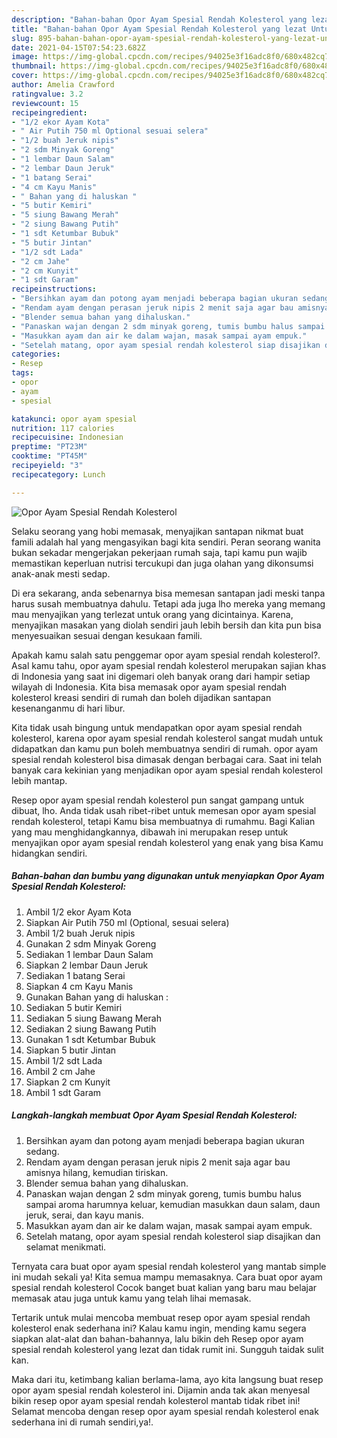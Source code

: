 ```yaml
---
description: "Bahan-bahan Opor Ayam Spesial Rendah Kolesterol yang lezat Untuk Jualan"
title: "Bahan-bahan Opor Ayam Spesial Rendah Kolesterol yang lezat Untuk Jualan"
slug: 895-bahan-bahan-opor-ayam-spesial-rendah-kolesterol-yang-lezat-untuk-jualan
date: 2021-04-15T07:54:23.682Z
image: https://img-global.cpcdn.com/recipes/94025e3f16adc8f0/680x482cq70/opor-ayam-spesial-rendah-kolesterol-foto-resep-utama.jpg
thumbnail: https://img-global.cpcdn.com/recipes/94025e3f16adc8f0/680x482cq70/opor-ayam-spesial-rendah-kolesterol-foto-resep-utama.jpg
cover: https://img-global.cpcdn.com/recipes/94025e3f16adc8f0/680x482cq70/opor-ayam-spesial-rendah-kolesterol-foto-resep-utama.jpg
author: Amelia Crawford
ratingvalue: 3.2
reviewcount: 15
recipeingredient:
- "1/2 ekor Ayam Kota"
- " Air Putih 750 ml Optional sesuai selera"
- "1/2 buah Jeruk nipis"
- "2 sdm Minyak Goreng"
- "1 lembar Daun Salam"
- "2 lembar Daun Jeruk"
- "1 batang Serai"
- "4 cm Kayu Manis"
- " Bahan yang di haluskan "
- "5 butir Kemiri"
- "5 siung Bawang Merah"
- "2 siung Bawang Putih"
- "1 sdt Ketumbar Bubuk"
- "5 butir Jintan"
- "1/2 sdt Lada"
- "2 cm Jahe"
- "2 cm Kunyit"
- "1 sdt Garam"
recipeinstructions:
- "Bersihkan ayam dan potong ayam menjadi beberapa bagian ukuran sedang."
- "Rendam ayam dengan perasan jeruk nipis 2 menit saja agar bau amisnya hilang, kemudian tiriskan."
- "Blender semua bahan yang dihaluskan."
- "Panaskan wajan dengan 2 sdm minyak goreng, tumis bumbu halus sampai aroma harumnya keluar, kemudian masukkan daun salam, daun jeruk, serai, dan kayu manis."
- "Masukkan ayam dan air ke dalam wajan, masak sampai ayam empuk."
- "Setelah matang, opor ayam spesial rendah kolesterol siap disajikan dan selamat menikmati."
categories:
- Resep
tags:
- opor
- ayam
- spesial

katakunci: opor ayam spesial 
nutrition: 117 calories
recipecuisine: Indonesian
preptime: "PT23M"
cooktime: "PT45M"
recipeyield: "3"
recipecategory: Lunch

---
```



![Opor Ayam Spesial Rendah Kolesterol](https://img-global.cpcdn.com/recipes/94025e3f16adc8f0/680x482cq70/opor-ayam-spesial-rendah-kolesterol-foto-resep-utama.jpg)

Selaku seorang yang hobi memasak, menyajikan santapan nikmat buat famili adalah hal yang mengasyikan bagi kita sendiri. Peran seorang  wanita bukan sekadar mengerjakan pekerjaan rumah saja, tapi kamu pun wajib memastikan keperluan nutrisi tercukupi dan juga olahan yang dikonsumsi anak-anak mesti sedap.

Di era  sekarang, anda sebenarnya bisa memesan santapan jadi meski tanpa harus susah membuatnya dahulu. Tetapi ada juga lho mereka yang memang mau menyajikan yang terlezat untuk orang yang dicintainya. Karena, menyajikan masakan yang diolah sendiri jauh lebih bersih dan kita pun bisa menyesuaikan sesuai dengan kesukaan famili. 



Apakah kamu salah satu penggemar opor ayam spesial rendah kolesterol?. Asal kamu tahu, opor ayam spesial rendah kolesterol merupakan sajian khas di Indonesia yang saat ini digemari oleh banyak orang dari hampir setiap wilayah di Indonesia. Kita bisa memasak opor ayam spesial rendah kolesterol kreasi sendiri di rumah dan boleh dijadikan santapan kesenanganmu di hari libur.

Kita tidak usah bingung untuk mendapatkan opor ayam spesial rendah kolesterol, karena opor ayam spesial rendah kolesterol sangat mudah untuk didapatkan dan kamu pun boleh membuatnya sendiri di rumah. opor ayam spesial rendah kolesterol bisa dimasak dengan berbagai cara. Saat ini telah banyak cara kekinian yang menjadikan opor ayam spesial rendah kolesterol lebih mantap.

Resep opor ayam spesial rendah kolesterol pun sangat gampang untuk dibuat, lho. Anda tidak usah ribet-ribet untuk memesan opor ayam spesial rendah kolesterol, tetapi Kamu bisa membuatnya di rumahmu. Bagi Kalian yang mau menghidangkannya, dibawah ini merupakan resep untuk menyajikan opor ayam spesial rendah kolesterol yang enak yang bisa Kamu hidangkan sendiri.

<!--inarticleads1-->

##### Bahan-bahan dan bumbu yang digunakan untuk menyiapkan Opor Ayam Spesial Rendah Kolesterol:

1. Ambil 1/2 ekor Ayam Kota
1. Siapkan  Air Putih 750 ml (Optional, sesuai selera)
1. Ambil 1/2 buah Jeruk nipis
1. Gunakan 2 sdm Minyak Goreng
1. Sediakan 1 lembar Daun Salam
1. Siapkan 2 lembar Daun Jeruk
1. Sediakan 1 batang Serai
1. Siapkan 4 cm Kayu Manis
1. Gunakan  Bahan yang di haluskan :
1. Sediakan 5 butir Kemiri
1. Sediakan 5 siung Bawang Merah
1. Sediakan 2 siung Bawang Putih
1. Gunakan 1 sdt Ketumbar Bubuk
1. Siapkan 5 butir Jintan
1. Ambil 1/2 sdt Lada
1. Ambil 2 cm Jahe
1. Siapkan 2 cm Kunyit
1. Ambil 1 sdt Garam




<!--inarticleads2-->

##### Langkah-langkah membuat Opor Ayam Spesial Rendah Kolesterol:

1. Bersihkan ayam dan potong ayam menjadi beberapa bagian ukuran sedang.
1. Rendam ayam dengan perasan jeruk nipis 2 menit saja agar bau amisnya hilang, kemudian tiriskan.
1. Blender semua bahan yang dihaluskan.
1. Panaskan wajan dengan 2 sdm minyak goreng, tumis bumbu halus sampai aroma harumnya keluar, kemudian masukkan daun salam, daun jeruk, serai, dan kayu manis.
1. Masukkan ayam dan air ke dalam wajan, masak sampai ayam empuk.
1. Setelah matang, opor ayam spesial rendah kolesterol siap disajikan dan selamat menikmati.




Ternyata cara buat opor ayam spesial rendah kolesterol yang mantab simple ini mudah sekali ya! Kita semua mampu memasaknya. Cara buat opor ayam spesial rendah kolesterol Cocok banget buat kalian yang baru mau belajar memasak atau juga untuk kamu yang telah lihai memasak.

Tertarik untuk mulai mencoba membuat resep opor ayam spesial rendah kolesterol enak sederhana ini? Kalau kamu ingin, mending kamu segera siapkan alat-alat dan bahan-bahannya, lalu bikin deh Resep opor ayam spesial rendah kolesterol yang lezat dan tidak rumit ini. Sungguh taidak sulit kan. 

Maka dari itu, ketimbang kalian berlama-lama, ayo kita langsung buat resep opor ayam spesial rendah kolesterol ini. Dijamin anda tak akan menyesal bikin resep opor ayam spesial rendah kolesterol mantab tidak ribet ini! Selamat mencoba dengan resep opor ayam spesial rendah kolesterol enak sederhana ini di rumah sendiri,ya!.

